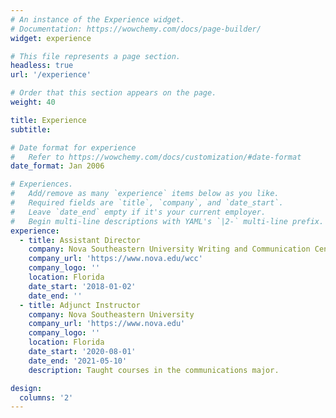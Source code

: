 ```yaml
---
# An instance of the Experience widget.
# Documentation: https://wowchemy.com/docs/page-builder/
widget: experience

# This file represents a page section.
headless: true
url: '/experience'

# Order that this section appears on the page.
weight: 40

title: Experience
subtitle:

# Date format for experience
#   Refer to https://wowchemy.com/docs/customization/#date-format
date_format: Jan 2006

# Experiences.
#   Add/remove as many `experience` items below as you like.
#   Required fields are `title`, `company`, and `date_start`.
#   Leave `date_end` empty if it's your current employer.
#   Begin multi-line descriptions with YAML's `|2-` multi-line prefix.
experience:
  - title: Assistant Director
    company: Nova Southeastern University Writing and Communication Center
    company_url: 'https://www.nova.edu/wcc'
    company_logo: ''
    location: Florida
    date_start: '2018-01-02'
    date_end: ''
  - title: Adjunct Instructor
    company: Nova Southeastern University
    company_url: 'https://www.nova.edu'
    company_logo: ''
    location: Florida
    date_start: '2020-08-01'
    date_end: '2021-05-10'
    description: Taught courses in the communications major.

design:
  columns: '2'
---
```

